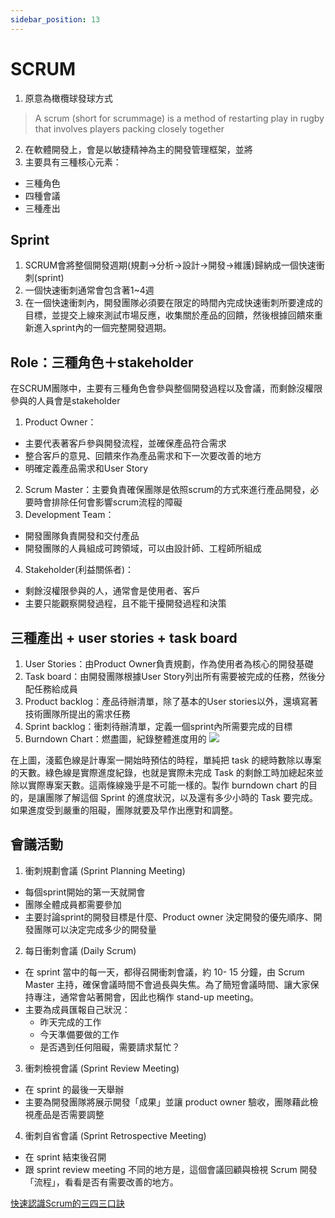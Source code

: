 ```yaml
---
sidebar_position: 13
--- 
```


# SCRUM
1. 原意為橄欖球發球方式
> A scrum (short for scrummage) is a method of restarting play in rugby that involves players packing closely together
2. 在軟體開發上，會是以敏捷精神為主的開發管理框架，並將
3. 主要具有三種核心元素：
  - 三種角色
  - 四種會議
  - 三種產出
## Sprint
1. SCRUM會將整個開發週期(規劃->分析->設計->開發->維護)歸納成一個快速衝刺(sprint)
2. 一個快速衝刺通常會包含著1~4週
3. 在一個快速衝刺內，開發團隊必須要在限定的時間內完成快速衝刺所要達成的目標，並提交上線來測試市場反應，收集關於產品的回饋，然後根據回饋來重新進入sprint內的一個完整開發週期。

## Role：三種角色＋stakeholder
在SCRUM團隊中，主要有三種角色會參與整個開發過程以及會議，而剩餘沒權限參與的人員會是stakeholder
1. Product Owner：
  - 主要代表著客戶參與開發流程，並確保產品符合需求
  - 整合客戶的意見、回饋來作為產品需求和下一次要改善的地方
  - 明確定義產品需求和User Story
2. Scrum Master：主要負責確保團隊是依照scrum的方式來進行產品開發，必要時會排除任何會影響scrum流程的障礙
3. Development Team：
  - 開發團隊負責開發和交付產品
  - 開發團隊的人員組成可跨領域，可以由設計師、工程師所組成
4. Stakeholder(利益關係者)：
  - 剩餘沒權限參與的人，通常會是使用者、客戶
  - 主要只能觀察開發過程，且不能干擾開發過程和決策


## 三種產出 + user stories + task board
1. User Stories：由Product Owner負責規劃，作為使用者為核心的開發基礎
2. Task board：由開發團隊根據User Story列出所有需要被完成的任務，然後分配任務給成員
3. Product backlog：產品待辦清單，除了基本的User stories以外，還填寫著技術團隊所提出的需求任務
4. Sprint backlog：衝刺待辦清單，定義一個sprint內所需要完成的目標
5. Burndown Chart：燃盡圖，紀錄整體進度用的
![](https://res.cloudinary.com/dqfxgtyoi/image/upload/v1644846818/agile/ExportedContentImage_04-2_bp68ge.png)

在上圖，淺藍色線是計專案一開始時預估的時程，單純把 task 的總時數除以專案的天數。綠色線是實際進度紀錄，也就是實際未完成 Task 的剩餘工時加總起來並除以實際專案天數。這兩條線幾乎是不可能一樣的。製作 burndown chart 的目的，是讓團隊了解這個 Sprint 的進度狀況，以及還有多少小時的 Task 要完成。如果進度受到嚴重的阻礙，團隊就要及早作出應對和調整。

## 會議活動

1. 衝刺規劃會議 (Sprint Planning Meeting)
  - 每個sprint開始的第一天就開會
  - 團隊全體成員都需要參加
  - 主要討論sprint的開發目標是什麼、Product owner 決定開發的優先順序、開發團隊可以決定完成多少的開發量
2. 每日衝刺會議 (Daily Scrum)
  - 在 sprint 當中的每一天，都得召開衝刺會議，約 10- 15 分鐘，由 Scrum Master 主持，確保會議時間不會過長與失焦。為了簡短會議時間、讓大家保持專注，通常會站著開會，因此也稱作 stand-up meeting。
  - 主要為成員匯報自己狀況：
    * 昨天完成的工作
    * 今天準備要做的工作
    * 是否遇到任何阻礙，需要請求幫忙？
3. 衝刺檢視會議 (Sprint Review Meeting)
  - 在 sprint 的最後一天舉辦
  - 主要為開發團隊將展示開發「成果」並讓 product owner 驗收，團隊藉此檢視產品是否需要調整

4. 衝刺自省會議 (Sprint Retrospective Meeting)
  - 在 sprint 結束後召開
  - 跟 sprint review meeting 不同的地方是，這個會議回顧與檢視 Scrum 開發「流程」，看看是否有需要改善的地方。




[快速認識Scrum的三四三口訣](https://www.ithome.com.tw/article/68213)